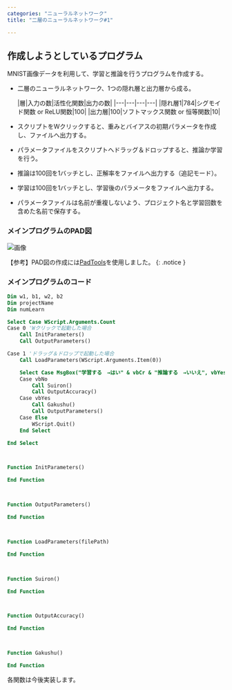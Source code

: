 ```yaml
---
categories: "ニューラルネットワーク"
title: "二層のニューラルネットワーク#1"

---
```


## 作成しようとしているプログラム

MNIST画像データを利用して、学習と推論を行うプログラムを作成する。

- 二層のニューラルネットワーク、1つの隠れ層と出力層から成る。

  |層|入力の数|活性化関数|出力の数|
|---|---|---|---|
|隠れ層1|784|シグモイド関数 or ReLU関数|100|
|出力層|100|ソフトマックス関数 or 恒等関数|10|

- スクリプトをWクリックすると、重みとバイアスの初期パラメータを作成し、ファイルへ出力する。
- パラメータファイルをスクリプトへドラッグ＆ドロップすると、推論か学習を行う。
- 推論は100回を1バッチとし、正解率をファイルへ出力する（追記モード）。
- 学習は100回を1バッチとし、学習後のパラメータをファイルへ出力する。
- パラメータファイルは名前が重複しないよう、プロジェクト名と学習回数を含めた名前で保存する。

### メインプログラムのPAD図

![画像](/deep/assets/images/two-layers-network_main.svg)

【参考】PAD図の作成には<a href="https://naoblo.net/misc/padtools/">PadTools</a>を使用しました。
{: .notice }

### メインプログラムのコード

```vb
Dim w1, b1, w2, b2
Dim projectName
Dim numLearn

Select Case WScript.Arguments.Count
Case 0 'Wクリックで起動した場合
    Call InitParameters()
    Call OutputParameters()

Case 1 'ドラッグ＆ドロップで起動した場合
    Call LoadParameters(WScript.Arguments.Item(0))

    Select Case MsgBox("学習する　→はい" & vbCr & "推論する　→いいえ", vbYesNoCancel, "学習しますか")
    Case vbNo
        Call Suiron()
        Call OutputAccuracy()
    Case vbYes
        Call Gakushu()
        Call OutputParameters()
    Case Else
        WScript.Quit()
    End Select

End Select



Function InitParameters()

End Function



Function OutputParameters()

End Function



Function LoadParameters(filePath)

End Function



Function Suiron()

End Function



Function OutputAccuracy()

End Function



Function Gakushu()

End Function
```

各関数は今後実装します。

